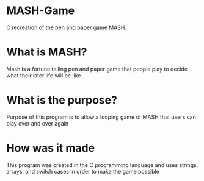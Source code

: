 # MASH-Game
C recreation of the pen and paper game MASH.


# What is MASH?
Mash is a fortune telling pen and paper game that people play to decide what their later life will be like.
# What is the purpose?
Purpose of this program is to allow a looping game of MASH that users can play over and over again
# How was it made
This program was created in the C programming language and uses strings, arrays, and switch cases in order to make the game possible
